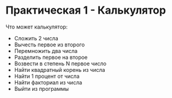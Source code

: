 # Практическая 1 - Калькулятор

Что может калькулятор:
- Сложить 2 числа
- Вычесть первое из второго
- Перемножить два числа
- Разделить первое на второе
- Возвести в степень N первое число
- Найти квадратный корень из числа
- Найти 1 процент от числа
- Найти факториал из числа
- Выйти из программы
